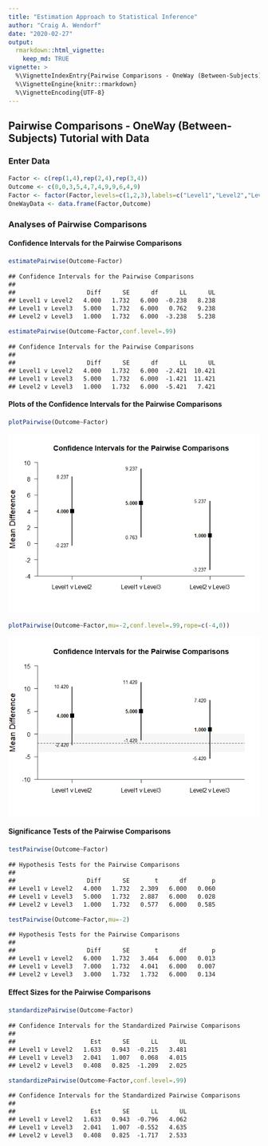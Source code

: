 ```yaml
---
title: "Estimation Approach to Statistical Inference"
author: "Craig A. Wendorf"
date: "2020-02-27"
output: 
  rmarkdown::html_vignette:
    keep_md: TRUE
vignette: >
  %\VignetteIndexEntry{Pairwise Comparisons - OneWay (Between-Subjects) Tutorial with Data}
  %\VignetteEngine{knitr::rmarkdown}
  %\VignetteEncoding{UTF-8}
---
```






## Pairwise Comparisons - OneWay (Between-Subjects) Tutorial with Data

### Enter Data


```r
Factor <- c(rep(1,4),rep(2,4),rep(3,4))
Outcome <- c(0,0,3,5,4,7,4,9,9,6,4,9)
Factor <- factor(Factor,levels=c(1,2,3),labels=c("Level1","Level2","Level3"))
OneWayData <- data.frame(Factor,Outcome)
```

### Analyses of Pairwise Comparisons

#### Confidence Intervals for the Pairwise Comparisons


```r
estimatePairwise(Outcome~Factor)
```

```
## Confidence Intervals for the Pairwise Comparisons 
## 
##                    Diff      SE      df      LL      UL
## Level1 v Level2   4.000   1.732   6.000  -0.238   8.238
## Level1 v Level3   5.000   1.732   6.000   0.762   9.238
## Level2 v Level3   1.000   1.732   6.000  -3.238   5.238
```


```r
estimatePairwise(Outcome~Factor,conf.level=.99)
```

```
## Confidence Intervals for the Pairwise Comparisons 
## 
##                    Diff      SE      df      LL      UL
## Level1 v Level2   4.000   1.732   6.000  -2.421  10.421
## Level1 v Level3   5.000   1.732   6.000  -1.421  11.421
## Level2 v Level3   1.000   1.732   6.000  -5.421   7.421
```

#### Plots of the Confidence Intervals for the Pairwise Comparisons


```r
plotPairwise(Outcome~Factor)
```

![](figures/OneWay-PairwiseA-1.png)<!-- -->


```r
plotPairwise(Outcome~Factor,mu=-2,conf.level=.99,rope=c(-4,0))
```

![](figures/OneWay-PairwiseB-1.png)<!-- -->

#### Significance Tests of the Pairwise Comparisons


```r
testPairwise(Outcome~Factor)
```

```
## Hypothesis Tests for the Pairwise Comparisons 
## 
##                    Diff      SE       t      df       p
## Level1 v Level2   4.000   1.732   2.309   6.000   0.060
## Level1 v Level3   5.000   1.732   2.887   6.000   0.028
## Level2 v Level3   1.000   1.732   0.577   6.000   0.585
```


```r
testPairwise(Outcome~Factor,mu=-2)
```

```
## Hypothesis Tests for the Pairwise Comparisons 
## 
##                    Diff      SE       t      df       p
## Level1 v Level2   6.000   1.732   3.464   6.000   0.013
## Level1 v Level3   7.000   1.732   4.041   6.000   0.007
## Level2 v Level3   3.000   1.732   1.732   6.000   0.134
```

#### Effect Sizes for the Pairwise Comparisons


```r
standardizePairwise(Outcome~Factor)
```

```
## Confidence Intervals for the Standardized Pairwise Comparisons 
## 
##                     Est      SE      LL      UL
## Level1 v Level2   1.633   0.943  -0.215   3.481
## Level1 v Level3   2.041   1.007   0.068   4.015
## Level2 v Level3   0.408   0.825  -1.209   2.025
```


```r
standardizePairwise(Outcome~Factor,conf.level=.99)
```

```
## Confidence Intervals for the Standardized Pairwise Comparisons 
## 
##                     Est      SE      LL      UL
## Level1 v Level2   1.633   0.943  -0.796   4.062
## Level1 v Level3   2.041   1.007  -0.552   4.635
## Level2 v Level3   0.408   0.825  -1.717   2.533
```
